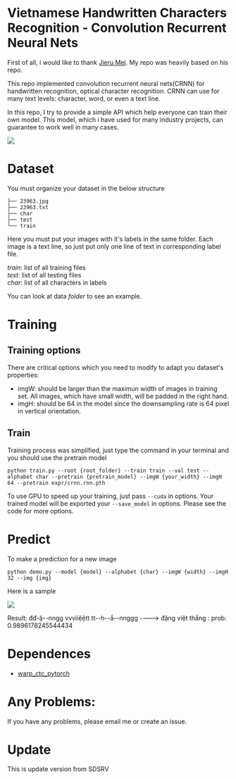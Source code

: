 # Vietnamese Handwritten Characters Recognition - Convolution Recurrent Neural Nets
First of all, i would like to thank [Jieru Mei](https://github.com/meijieru/crnn.pytorch). My repo was heavily based on his repo.

This repo implemented convolution recurrent neural nets(CRNN) for handwritten recognition, optical character recognition. CRNN can use for many text levels: character, word, or even a text line.

In this repo, I try to provide a simple API which help everyone can train their own model. This model, which i have used for many industry projects, can guarantee to work well in many cases.

![](img/crnn.png)

# Dataset
You must organize your dataset in the below structure
```
├── 23963.jpg
├── 23963.txt
├── char
├── test
└── train
```
Here you must put your images with it's labels in the same folder. Each image is a text line, so just put only one line of text in corresponding label file.

*train*: list of all training files <br />
*test*: list of all testing files <br />
*char*: list of all characters in labels <br />

You can look at data *folder* to see an example. 

# Training
## Training options
There are critical options which you need to modify to adapt you dataset's properties:
* imgW: should be larger than the maximun width of images in training set. All images, which have small width, will be padded in the right hand.
* imgH: should be 64 in the model since the downsampling rate is 64 pixel in vertical orientation.

## Train
Training process was simplified, just type the command in your terminal and you should use the pretrain model

```
python train.py --root {root_folder} --train train --val test --alphabet char --pretrain {pretrain_model} --imgW {your_width} --imgH 64 --pretrain expr/crnn.rnn.pth
```
To use GPU to speed up your training, just pass ``--cuda`` in options. Your trained model will be exported your `--save_model` in options. Please see the code for more options.

# Predict
To make a prediction for a new image

```
python demo.py --model {model} --alphabet {char} --imgW {width} --imgH 32 --img {img}
```
Here is a sample

![](https://raw.githubusercontent.com/pbcquoc/crnn/master/data/18449-2_10-4.jpg)

Result: đđ-ặ--nngg   vvviiệệtt  tt--h--ắ--nnggg  ----> đặng việt thắng      : prob: 0.9896178245544434

# Dependences
* [warp_ctc_pytorch](https://github.com/SeanNaren/warp-ctc/tree/pytorch_bindings/pytorch_binding)

# Any Problems:
If you have any problems, please email me or create an issue.

# Update
This is update version from SDSRV